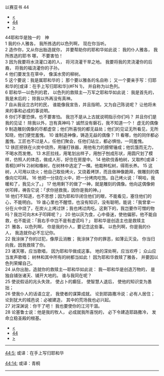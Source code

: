 ﻿





 以赛亚书 44




* [<](bible/ISA43.md)
* [44](bible/ISA.md)
* [>](bible/ISA45.md)



 
44耶和华是独一的　神  
1 我的仆人雅各， 我所拣选的以色列啊， 现在你当听。  
2 造作你，又从你出胎造就你， 并要帮助你的耶和华如此说： 我的仆人雅各， 我所拣选的耶书 哪， 不要害怕！  
3 因为我要将水浇灌口渴的人， 将河浇灌干旱之地。 我要将我的灵浇灌你的后裔， 将我的福浇灌你的子孙。  
4 他们要发生在草中， 像溪水旁的柳树。  
5 这个要说：我是属耶和华的； 那个要以雅各的名自称； 又一个要亲手写：归耶和华的[或译：在手上写归耶和华](#FN
1)， 并自称为以色列。     
6 耶和华—以色列的君， 以色列的救赎主—万军之耶和华如此说： 我是首先的，我是末后的； 除我以外再没有真神。  
7 自从我设立古时的民， 谁能像我宣告，并且指明，又为自己陈说呢？ 让他将未来的事和必成的事说明。  
8 你们不要恐惧，也不要害怕。 我岂不是从上古就说明指示你们吗？ 并且你们是我的见证！ 除我以外，岂有真神吗？ 诚然没有磐石，我不知道一个！ 虚无的偶像  
9 制造雕刻偶像的尽都虚空；他们所喜悦的都无益处；他们的见证无所看见，无所知晓，他们便觉羞愧。 
10 谁制造神像，铸造无益的偶像？ 
11 看哪，他的同伴都必羞愧。工匠也不过是人，任他们聚会，任他们站立，都必惧怕，一同羞愧。  
12 铁匠把铁在火炭中烧热，用锤打铁器，用他有力的膀臂锤成；他饥饿而无力，不喝水而发倦。 
13 木匠拉线，用笔划出样子，用刨子刨成形状，用圆尺划了模样，仿照人的体态，做成人形，好住在房屋中。 
14 他砍伐香柏树，又取柞[或译：青桐](#FN
2)树和橡树，在树林中选定了一棵。他栽种松树，得雨长养。 
15 这树，人可用以烧火；他自己取些烤火，又烧着烤饼，而且做神像跪拜，做雕刻的偶像向它叩拜。 
16 他把一分烧在火中，把一分烤肉吃饱。自己烤火说：「啊哈，我暖和了，我见火了。」 
17 他用剩下的做了一神，就是雕刻的偶像。他向这偶像俯伏叩拜，祷告它说：「求你拯救我，因你是我的神。」  
18 他们不知道，也不思想；因为耶和华闭住他们的眼，不能看见，塞住他们的心，不能明白。 
19 谁心里也不醒悟，也没有知识，没有聪明，能说：「我曾拿一分在火中烧了，在炭火上烤过饼；我也烤过肉吃。这剩下的，我岂要作可憎的物吗？我岂可向木ⶍ子叩拜呢？」 
20 他以灰为食，心中昏迷，使他偏邪，他不能自救，也不能说：「我右手中岂不是有虚谎吗？」 耶和华是创造主也是救赎主  
21  雅各，以色列啊， 你是我的仆人，要记念这些事。 以色列啊，你是我的仆人， 我造就你必不忘记你。  
22 我涂抹了你的过犯，像厚云消散； 我涂抹了你的罪恶，如薄云灭没。 你当归向我，因我救赎了你。  
23 诸天哪，应当歌唱， 因为耶和华做成这事。 地的深处啊，应当欢呼； 众山应当发声歌唱； 树林和其中所有的树都当如此！ 因为耶和华救赎了雅各， 并要因以色列荣耀自己。     
24 从你出胎，造就你的救赎主—耶和华如此说： 我—耶和华是创造万物的， 是独自铺张诸天、铺开大地的。 谁与我同在呢？  
25 使说假话的兆头失效， 使占卜的癫狂， 使智慧人退后， 使他的知识变为愚拙；  
26 使我仆人的话语立定， 我使者的谋算成就。 论到耶路撒冷说：必有人居住； 论到犹大的城邑说：必被建造， 其中的荒场我也必兴起。  
27 对深渊说：你干了吧！ 我也要使你的江河干涸。  
28 论塞鲁士说：他是我的牧人， 必成就我所喜悦的， 必下令建造耶路撒冷， 发命立稳圣殿的根基。 
* [<](bible/ISA43.md)
* [44](bible/ISA.md)
* [>](bible/ISA45.md)





---


[44:5:](#V5)
或译：在手上写归耶和华


[44:14:](#V14)
或译：青桐




---









